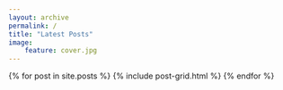 ```yaml
---
layout: archive
permalink: /
title: "Latest Posts"
image: 
    feature: cover.jpg
---
```


<div class="tiles">
{% for post in site.posts %}
	{% include post-grid.html %}
{% endfor %}
</div>
